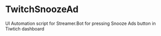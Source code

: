 # TwitchSnoozeAd
UI Automation script for Streamer.Bot for pressing Snooze Ads button in Tiwtich dashboard
